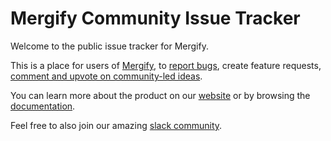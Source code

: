 Mergify Community Issue Tracker
===============================

Welcome to the public issue tracker for Mergify.

This is a place for users of [Mergify](https://mergify.com), to [report bugs](https://github.com/Mergifyio/mergify/issues/new),
create feature requests, [comment and upvote on community-led ideas](https://github.com/Mergifyio/mergify/discussions).

You can learn more about the product on our [website](https://mergify.com) or by browsing the [documentation](https://docs.mergify.com).

Feel free to also join our amazing [slack community](https://mergifycommunity.slack.com/).
